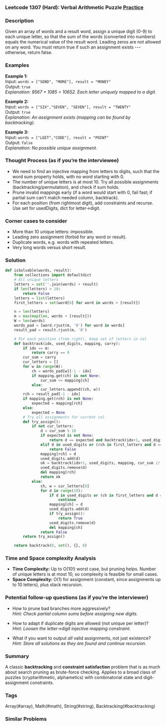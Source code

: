 ### Leetcode 1307 (Hard): Verbal Arithmetic Puzzle [Practice](https://leetcode.com/problems/verbal-arithmetic-puzzle)

### Description  
Given an array of words and a result word, assign a unique digit (0-9) to each unique letter, so that the sum of the words (converted into numbers) equals the numerical value of the result word. Leading zeros are not allowed on any word. You must return true if such an assignment exists --- otherwise, return false.

### Examples  
**Example 1:**  
Input: `words = ["SEND", "MORE"], result = "MONEY"`  
Output: `true`  
*Explanation: 9567 + 1085 = 10652. Each letter uniquely mapped to a digit.*

**Example 2:**  
Input: `words = ["SIX","SEVEN", "SEVEN"], result = "TWENTY"`  
Output: `true`  
*Explanation: An assignment exists (mapping can be found by backtracking).* 

**Example 3:**  
Input: `words = ["LEET","CODE"], result = "POINT"`  
Output: `false`  
*Explanation: No possible unique assignment.*

### Thought Process (as if you’re the interviewee)  
- We need to find an injective mapping from letters to digits, such that the word sum property holds, with no word starting with 0.
- The number of unique letters is at most 10. Try all possible assignments (backtracking/permutation), and check if sum holds.
- Prune invalid mappings early (if a word would start with 0, fail fast; if partial sum can't match needed column, backtrack).
- For each position (from rightmost digit), add constraints and recurse. Use set for usedDigits, dict for letter→digit.

### Corner cases to consider  
- More than 10 unique letters: impossible.
- Leading zero assignment (forbid for any word or result).
- Duplicate words, e.g. words with repeated letters.
- Very long words versus short result.

### Solution

```python
def isSolvable(words, result):
    from collections import defaultdict
    # All unique letters
    letters = set(''.join(words) + result)
    if len(letters) > 10:
        return False
    letters = list(letters)
    first_letters = set(word[0] for word in words + [result])

    n = len(letters)
    m = max(map(len, words + [result]))
    W = len(words)
    words_pad = [word.rjust(m, '0') for word in words]
    result_pad = result.rjust(m, '0')

    # For each position (from right), keep set of letters in col
    def backtrack(idx, used_digits, mapping, carry):
        if idx == m:
            return carry == 0
        cur_sum = carry
        cur_letters = []
        for w in range(W):
            ch = words_pad[w][-1 - idx]
            if mapping.get(ch) is not None:
                cur_sum += mapping[ch]
            else:
                cur_letters.append((ch, w))
        rch = result_pad[-1 - idx]
        if mapping.get(rch) is not None:
            expected = mapping[rch]
        else:
            expected = None
        # Try all assignments for current col
        def try_assign():
            if not cur_letters:
                d = cur_sum % 10
                if expected is not None:
                    return d == expected and backtrack(idx+1, used_digits, mapping, cur_sum // 10)
                elif d in used_digits or (rch in first_letters and d == 0):
                    return False
                mapping[rch] = d
                used_digits.add(d)
                ok = backtrack(idx+1, used_digits, mapping, cur_sum // 10)
                used_digits.remove(d)
                del mapping[rch]
                return ok
            else:
                ch, w = cur_letters[0]
                for d in range(10):
                    if d in used_digits or (ch in first_letters and d == 0):
                        continue
                    mapping[ch] = d
                    used_digits.add(d)
                    if try_assign():
                        return True
                    used_digits.remove(d)
                    del mapping[ch]
                return False
        return try_assign()

    return backtrack(0, set(), {}, 0)
```

### Time and Space complexity Analysis  
- **Time Complexity:** Up to O(10!) worst case, but pruning helps. Number of unique letters is at most 10, so complexity is feasible for small cases.
- **Space Complexity:** O(1) for assignment (constant, since assignments up to 10 letters), plus stack recursion.

### Potential follow-up questions (as if you’re the interviewer)  
- How to prune bad branches more aggressively?  
  *Hint: Check partial column sums before assigning new digits.*

- How to adapt if duplicate digits are allowed (not unique per letter)?  
  *Hint: Loosen the letter→digit injective mapping constraint.*

- What if you want to output *all* valid assignments, not just existence?
  *Hint: Store all solutions as they are found and continue recursion.*

### Summary
A classic **backtracking** and **constraint satisfaction** problem that is as much about search pruning as brute-force checking. Applies to a broad class of puzzles (cryptarithmetic, alphametics) with combinatorial state and digit-assignment constraints.

### Tags
Array(#array), Math(#math), String(#string), Backtracking(#backtracking)

### Similar Problems
